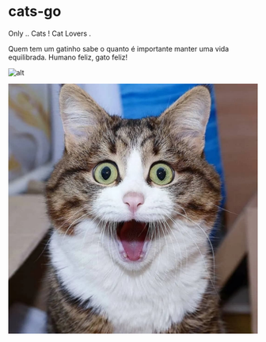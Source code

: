 # cats-go
 Only .. Cats ! Cat Lovers .


Quem tem um gatinho sabe o quanto é importante manter uma vida equilibrada. Humano feliz, gato feliz!

![alt](https://github.com/lourranio/cats-go/blob/d9f6a99fffb641c9e582436f1c87dbacf4d0a2a9/images/example2.jpg)

![alt](https://github.com/lourranio/cats-go/blob/d9f6a99fffb641c9e582436f1c87dbacf4d0a2a9/images/example1.jpg)


